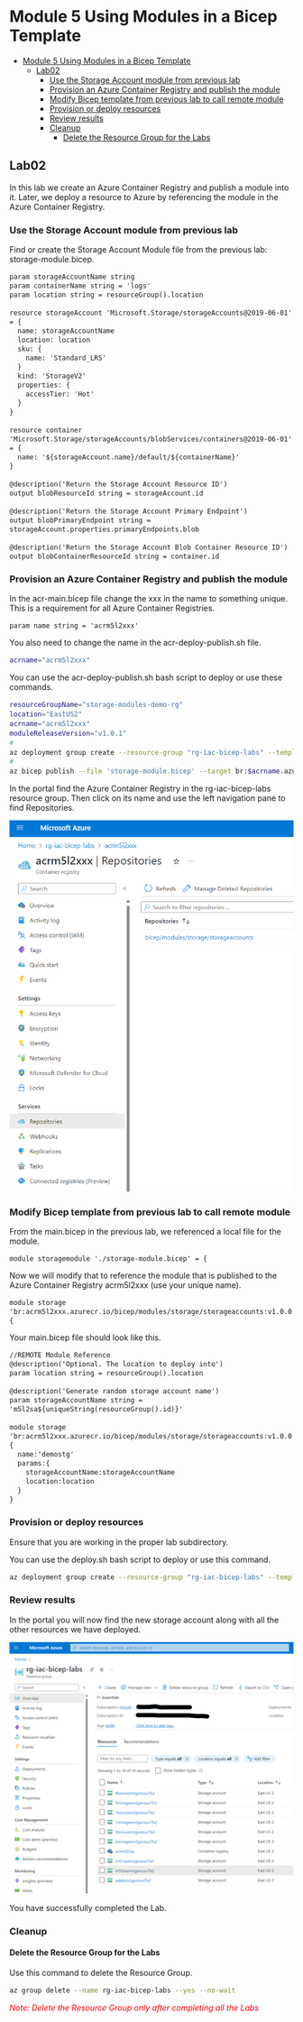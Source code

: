 # Module 5 Using Modules in a Bicep Template

- [Module 5 Using Modules in a Bicep Template](#module-5-using-modules-in-a-bicep-template)
  - [Lab02](#lab02)
    - [Use the Storage Account module from previous lab](#use-the-storage-account-module-from-previous-lab)
    - [Provision an Azure Container Registry and publish the module](#provision-an-azure-container-registry-and-publish-the-module)
    - [Modify Bicep template from previous lab to call remote module](#modify-bicep-template-from-previous-lab-to-call-remote-module)
    - [Provision or deploy resources](#provision-or-deploy-resources)
    - [Review results](#review-results)
    - [Cleanup](#cleanup)
      - [Delete the Resource Group for the Labs](#delete-the-resource-group-for-the-labs)
## Lab02

In this lab we create an Azure Container Registry and publish a module into it.  Later, we deploy a resource to Azure by referencing the module in the Azure Container Registry.

### Use the Storage Account module from previous lab

Find or create the Storage Account Module file from the previous lab: storage-module.bicep.

```bicep
param storageAccountName string
param containerName string = 'logs'
param location string = resourceGroup().location

resource storageAccount 'Microsoft.Storage/storageAccounts@2019-06-01' = {
  name: storageAccountName
  location: location
  sku: {
    name: 'Standard_LRS'
  }
  kind: 'StorageV2'
  properties: {
    accessTier: 'Hot'
  }
}

resource container 'Microsoft.Storage/storageAccounts/blobServices/containers@2019-06-01' = {
  name: '${storageAccount.name}/default/${containerName}'
}

@description('Return the Storage Account Resource ID')
output blobResourceId string = storageAccount.id

@description('Return the Storage Account Primary Endpoint')
output blobPrimaryEndpoint string = storageAccount.properties.primaryEndpoints.blob

@description('Return the Storage Account Blob Container Resource ID')
output blobContainerResourceId string = container.id
```

### Provision an Azure Container Registry and publish the module

In the acr-main.bicep file change the xxx in the name to something unique.  This is a requirement for all Azure Container Registries.

```bicep
param name string = 'acrm5l2xxx'
```

You also need to change the name in the acr-deploy-publish.sh file.

```bash
acrname="acrm5l2xxx"
```

You can use the acr-deploy-publish.sh bash script to deploy or use these commands.

```bash
resourceGroupName="storage-modules-demo-rg"
location="EastUS2"
acrname="acrm5l2xxx"
moduleReleaseVersion="v1.0.1"
#
az deployment group create --resource-group "rg-iac-bicep-labs" --template-file "acr-main.bicep"
#
az bicep publish --file 'storage-module.bicep' --target br:$acrname.azurecr.io/bicep/modules/storage/storageaccounts:$moduleReleaseVersion
```

In the portal find the Azure Container Registry in the rg-iac-bicep-labs resource group.  Then click on its name and use the left navigation pane to find Repositories.

![acrrepo](../../../../images/acrrepository.png)

### Modify Bicep template from previous lab to call remote module

From the main.bicep in the previous lab, we referenced a local file for the module.

```bicep
module storagemodule './storage-module.bicep' = {
```

Now we will modify that to reference the module that is published to the Azure Container Registry acrm5l2xxx (use your unique name).

```bicep
module storage 'br:acrm5l2xxx.azurecr.io/bicep/modules/storage/storageaccounts:v1.0.0'= {
```

Your main.bicep file should look like this.

```bicep
//REMOTE Module Reference
@description('Optional. The location to deploy into')
param location string = resourceGroup().location

@description('Generate random storage account name')
param storageAccountName string = 'm5l2sa${uniqueString(resourceGroup().id)}'

module storage 'br:acrm5l2xxx.azurecr.io/bicep/modules/storage/storageaccounts:v1.0.0'= {
  name:'demostg'
  params:{
    storageAccountName:storageAccountName
    location:location
  }  
}
```

### Provision or deploy resources

Ensure that you are working in the proper lab subdirectory.

You can use the deploy.sh bash script to deploy or use this command.

```bash
az deployment group create --resource-group "rg-iac-bicep-labs" --template-file "main.bicep"
```

### Review results

In the portal you will now find the new storage account along with all the other resources we have deployed.

![m5l2sa](../../../../images/m5l2sa.png)

You have successfully completed the Lab.

### Cleanup

#### Delete the Resource Group for the Labs

Use this command to delete the Resource Group.

```bash
az group delete --name rg-iac-bicep-labs --yes --no-wait
```

<span style="color:red">*Note: Delete the Resource Group only after completing all the Labs*

